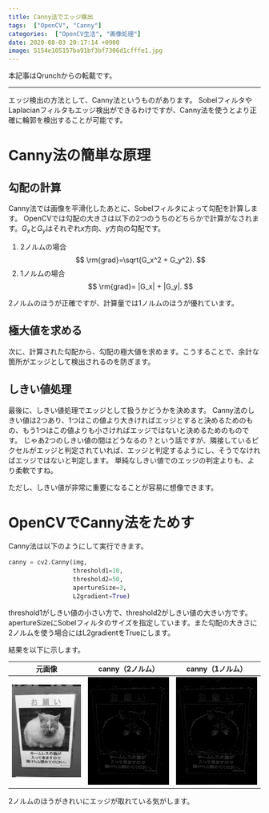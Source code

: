 ```yaml
---
title: Canny法でエッジ検出
tags:  ["OpenCV", "Canny"]
categories:  ["OpenCV生活", "画像処理"]
date: 2020-08-03 20:17:14 +0900
image: 5154e105157ba91bf3bf7306d1cfffe1.jpg
---
```

本記事はQrunchからの転載です。
___

エッジ検出の方法として、Canny法というものがあります。
SobelフィルタやLaplacianフィルタもエッジ検出ができるわけですが、Canny法を使うとより正確に輪郭を検出することが可能です。

# Canny法の簡単な原理

## 勾配の計算

Canny法では画像を平滑化したあとに、Sobelフィルタによって勾配を計算します。
OpenCVでは勾配の大きさは以下の2つのうちのどちらかで計算がなされます。$G_x$と$G_y$はそれぞれ$x$方向、$y$方向の勾配です。

1. 2ノルムの場合
   $$ \rm{grad}=\sqrt{G_x^2 + G_y^2}. $$
1. 1ノルムの場合
   $$ \rm{grad}= |G_x| + |G_y|. $$

2ノルムのほうが正確ですが、計算量では1ノルムのほうが優れています。

## 極大値を求める

次に、計算された勾配から、勾配の極大値を求めます。こうすることで、余計な箇所がエッジとして検出されるのを防ぎます。

## しきい値処理

最後に、しきい値処理でエッジとして扱うかどうかを決めます。
Canny法のしきい値は2つあり、1つはこの値より大きければエッジとすると決めるためのもの、もう1つはこの値よりも小さければエッジではないと決めるためのものです。
じゃあ2つのしきい値の間はどうなるの？という話ですが、隣接しているピクセルがエッジと判定されていれば、エッジと判定するようにし、そうでなければエッジではないと判定します。
単純なしきい値でのエッジの判定よりも、より柔軟ですね。

ただし、しきい値が非常に重要になることが容易に想像できます。

# OpenCVでCanny法をためす

Canny法は以下のようにして実行できます。

```Python
canny = cv2.Canny(img,
                  threshold1=10,
                  threshold2=50, 
                  apertureSize=3, 
                  L2gradient=True)
```

threshold1がしきい値の小さい方で、threshold2がしきい値の大きい方です。apertureSizeにSobelフィルタのサイズを指定しています。また勾配の大きさに2ノルムを使う場合にはL2gradientをTrueにします。

結果を以下に示します。

|元画像|canny（2ノルム）|canny（1ノルム）|
|--|--|--|
|![](8defd1c89359b1b8b5f6142e6e0105bf.jpg)|![](a0d7c2f605896b780afcc1f54a4acaad.jpg)|![](5154e105157ba91bf3bf7306d1cfffe1.jpg)|

2ノルムのほうがきれいにエッジが取れている気がします。
